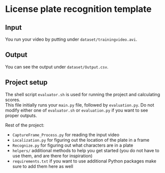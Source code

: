 # License plate recognition template

## Input
You run your video by putting under ``dataset/trainingvideo.avi``.  

## Output
You can see the output under ``dataset/Output.csv``. 

## Project setup
The shell script ``evaluator.sh`` is used for running the project and calculating scores.  
This file initially runs your ``main.py`` file, followed by ``evaluation.py``. 
Do not modify either one of ``evaluator.sh`` or ``evaluation.py`` if you want to see proper outputs.

Rest of the project:
- ``CaptureFrame_Process.py`` for reading the input video
- ``Localization.py`` for figuring out the location of the plate in a frame
- ``Recognize.py`` for figuring out what characters are in a plate
- ``helpers/`` additional methods to help you get started (you do not have to use them, and are there for inspiration)
- ``requirements.txt`` if you want to use additional Python packages make sure to add them here as well

